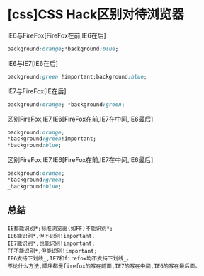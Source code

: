 # [css]CSS Hack区别对待浏览器

IE6与FireFox[FireFox在前,IE6在后]

```css
background:orange;*background:blue;
```

IE6与IE7[IE6在后]

```css
background:green !important;background:blue;
```

IE7与FireFox[IE在后]

```css
background:orange; *background:green;
```

区别FireFox,IE7,IE6[FireFox在前,IE7在中间,IE6最后]

```css
background:orange;
*background:green!important;
*background:blue;
```

区别FireFox,IE7,IE6[FireFox在前,IE7在中间,IE6最后]

```css
background:orange;
*background:green;
_background:blue;
```

## 总结

```
IE都能识别*;标准浏览器(如FF)不能识别*;      
IE6能识别*,但不识别!important,      
IE7能识别*,也能识别!important;      
FF不能识别*,但能识别!important;   
IE6支持下划线_,IE7和firefox均不支持下划线_。   
不论什么方法,顺序都是firefox的写在前面,IE7的写在中间,IE6的写在最后面。
```


